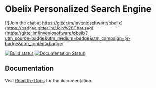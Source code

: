 # Obelix Personalized Search Engine

[![Join the chat at https://gitter.im/inveniosoftware/obelix](https://badges.gitter.im/Join%20Chat.svg)](https://gitter.im/inveniosoftware/obelix?utm_source=badge&utm_medium=badge&utm_campaign=pr-badge&utm_content=badge)

[![Build status](https://ci.frigg.io/badges/inveniosoftware/obelix/)](https://ci.frigg.io/inveniosoftware/obelix/last/)
[![Documentation Status](https://readthedocs.io/projects/obelix/badge/?version=latest)](https://readthedocs.io/projects/obelix/?badge=latest)

## Documentation

Visit [Read the Docs](http://obelix.readthedocs.io/en/latest/) for the documentation.
